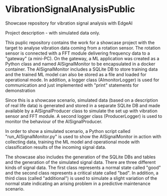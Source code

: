 # VibrationSignalAnalysisPublic
Showcase repository for vibration signal analysis with EdgeAI 

Project description - with simulated data only.

This puplic repository contains the work for a showcase project with the target to analyse vibration data coming from a rotation sensor. The rotation sensor is connected with a FFT module delivering frequency data to a "gateway" (a mini-PC). On the gateway, a ML application was created as a Python class and named AISignalMonitor to be encapsulated in a docker container. The AISignalMonitor includes a SQLite DB to store training data and the trained ML model can also be stored as a file and loaded for operational mode. In addition, a logger class (AImonitorLogger) is used for communication and just implemented with "print" statements for demonstration

Since this is a showcase scenario, simulated data (based on a description of real life data) is generated and stored in a separate SQLite DB and made available by a AISignalProducer class to simulate the set up with vibration sensor and FFT module. A second logger class (ProducerLogger) is used to monitor the behaviour of the AISignalProducer.

In order to show a simulated scenario, a Python script called "run_AISignalMonitor.py" is used to show the AISignalMonitor in action with collecting data, training the ML model and operational mode with classification results of the incoming signal data.

The showcase also includes the generation of the SQLite DBs and tables and the generation of the simulated signal data. There are three different kinds of signal data. The first class represents a normal state called "good" and the second class represents a critical state called "bad". In addition, a third class (called "additional") is used to simulate a slight variation of the normal state indicating an arising problem in a predictive maintenance scenario.